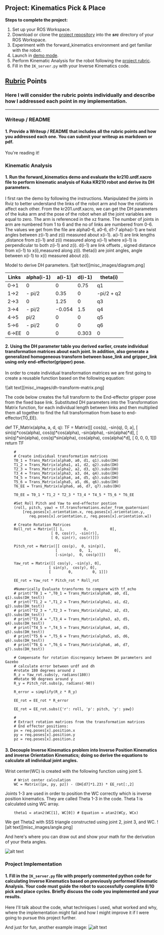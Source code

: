 ## Project: Kinematics Pick & Place


**Steps to complete the project:**  


1. Set up your ROS Workspace.
2. Download or clone the [project repository](https://github.com/udacity/RoboND-Kinematics-Project) into the ***src*** directory of your ROS Workspace.  
3. Experiment with the forward_kinematics environment and get familiar with the robot.
4. Launch in [demo mode](https://classroom.udacity.com/nanodegrees/nd209/parts/7b2fd2d7-e181-401e-977a-6158c77bf816/modules/8855de3f-2897-46c3-a805-628b5ecf045b/lessons/91d017b1-4493-4522-ad52-04a74a01094c/concepts/ae64bb91-e8c4-44c9-adbe-798e8f688193).
5. Perform Kinematic Analysis for the robot following the [project rubric](https://review.udacity.com/#!/rubrics/972/view).
6. Fill in the `IK_server.py` with your Inverse Kinematics code. 


[//]: # (Image References)

[image1]: ./misc_images/misc1.png
[image2]: ./misc_images/misc3.png
[image3]: ./misc_images/misc2.png

## [Rubric](https://review.udacity.com/#!/rubrics/972/view) Points
### Here I will consider the rubric points individually and describe how I addressed each point in my implementation.  

---
### Writeup / README

#### 1. Provide a Writeup / README that includes all the rubric points and how you addressed each one.  You can submit your writeup as markdown or pdf.  

You're reading it!

### Kinematic Analysis
#### 1. Run the forward_kinematics demo and evaluate the kr210.urdf.xacro file to perform kinematic analysis of Kuka KR210 robot and derive its DH parameters.

I first ran the demo by following the instructions. Manipulated the joints in Rviz to better understand the links of the robot arm and how the rotations affect each other.
From the kr201.urdf.xacro, we can get the DH parameters of the kuka arm and the pose of the robot when all the joint variables are equal to zero. The arm is referenced in the xz frame. The number of joints in arm are numbered from 1 to 6 and the no of links are numbered from 0-6.
The values we get from the file are alpha0-6, a0-6, d1-7 
alpha(i-1) are twist angles between z(i-1) and z(i) measured about x(i-1).
a(i-1) are link lengths ,distance from z(i-1) and z(i) measured along  x(i-1) where x(i-1) is perpendicular to both  z(i-1) and z(i).
d(i-1) are link offsets , signed distance from  x(i-1) to x(i),measured along z(i).
theta(i) are joint angles, angle between  x(i-1) to x(i) measured about z(i). 

Model to derive DH parameters.
![alt text][misc_images/diagram.png]

Links | alpha(i-1) | a(i-1) | d(i-1) | theta(i)
--- | --- | --- | --- | ---
0->1 | 0 | 0 | 0.75 | q1
1->2 | - pi/2 | 0.35	 | 0 | -pi/2 + q2
2->3 | 0 | 1.25	 | 0 | q3
3->4 |  - pi/2| -0.054 | 1.5	 | q4
4->5 |  pi/2 | 0 | 0 | q5
5->6 | - pi/2 | 0 | 0 | q6
6->EE | 0 | 0 | 0.303 | 0

#### 2. Using the DH parameter table you derived earlier, create individual transformation matrices about each joint. In addition, also generate a generalized homogeneous transform between base_link and gripper_link using only end-effector(gripper) pose.
In order to create individual transformation matrices we are first going to create a reusable function based on the following equation: 

![alt text][misc_images/dh-transform-matrix.png]

The code below creates the full transform to the End-effector gripper pose from the fixed base link. Substituted DH parameters into the Transformation Matrix function, for each individual length between links and then multiplied them all together to find the full transformation from base to end-effector(T0_EE).

   def TF_Matrix(alpha, a, d, q):
           TF = Matrix([[            cos(q),           -sin(q),           0,             a],
                        [ sin(q)*cos(alpha), cos(q)*cos(alpha), -sin(alpha), -sin(alpha)*d],
                        [ sin(q)*sin(alpha), cos(q)*sin(alpha),  cos(alpha),  cos(alpha)*d],
                        [                 0,                 0,           0,             1]])
           return TF

        #
        # Create individual transformation matrices
        T0_1 = Trans_Matrix(alpha0, a0, d1, q1).subs(DH)
        T1_2 = Trans_Matrix(alpha1, a1, d2, q2).subs(DH)
        T2_3 = Trans_Matrix(alpha2, a2, d3, q3).subs(DH)
        T3_4 = Trans_Matrix(alpha3, a3, d4, q4).subs(DH)
        T4_5 = Trans_Matrix(alpha4, a4, d5, q5).subs(DH)
        T5_6 = Trans_Matrix(alpha5, a5, d6, q6).subs(DH)
        T6_EE = Trans_Matrix(alpha6, a6, d7, q7).subs(DH)

        T0_EE = T0_1 * T1_2 * T2_3 * T3_4 * T4_5 * T5_6 * T6_EE

        #Set Roll Pitch and Yaw to end-effector postion
        (roll, pitch, yaw) = tf.transformations.euler_from_quaternion(
            [req.poses[x].orientation.x, req.poses[x].orientation.y,
               req.poses[x].orientation.z, req.poses[x].orientation.w])

        # Create Rotation Matrices
        Roll_rot = Matrix([[ 1,         0,          0],
                         [ 0, cos(r), -sin(r)],
                         [ 0, sin(r), cos(r)]])

        Pitch_rot = Matrix([[ cos(p),  0, sin(p)],
	                       [          0,  1,          0],
	                       [-sin(p),  0, cos(p)]])

        Yaw_rot = Matrix([[ cos(y), -sin(y), 0],
	                    [ sin(y),  cos(y), 0],
	                    [        0,         0, 1]])

        EE_rot = Yaw_rot * Pitch_rot * Roll_rot

        #Numerically Evaluate transforms to compare with tf_echo
        # print("T0_1 = ",T0_1 = Trans_Matrix(alpha0, a0, d1, q1).subs(DH_test))
        # print("T1_2 = ",T1_2 = Trans_Matrix(alpha1, a1, d2, q2).subs(DH_test))
        # print("T2_3 = ",T2_3 = Trans_Matrix(alpha2, a2, d3, q3).subs(DH_test))
        # print("T3_4 = ",T3_4 = Trans_Matrix(alpha3, a3, d5, q4).subs(DH_test))
        # print("T4_5 = ",T4_5 = Trans_Matrix(alpha4, a4, d5, q5).subs(DH_test))
        # print("T5_6 = ",T5_6 = Trans_Matrix(alpha5, a5, d6, q6).subs(DH_test))
        # print("T6_G = ",T6_G = Trans_Matrix(alpha6, a6, d7, q7).subs(DH_test))

        # Compensate for rotation discrepancy between DH parameters and Gazebo
        # calculate error between urdf and dh
        #rotate 180 degrees around z
        R_z = Yaw_rot.subs(y, radians(180))
        #Rotate 90 degrees around y
        R_y = Pitch_rot.subs(p, radians(-90))

        R_error = simplify(R_z * R_y)

        EE_rot = EE_rot * R_error

        EE_rot = EE_rot.subs({'r': roll, 'p': pitch, 'y': yaw})

        #
        # Extract rotation matrices from the transformation matrices
        # End effector positions:
        px = req.poses[x].position.x
        py = req.poses[x].position.y
        pz = req.poses[x].position.z
        
#### 3. Decouple Inverse Kinematics problem into Inverse Position Kinematics and inverse Orientation Kinematics; doing so derive the equations to calculate all individual joint angles.        
        
Wrist center(WC) is created with the following function using joint 5.
       
        # Wrist center calculation  
        WC = Matrix([px, py, pz]) - (DH[d7]*1.23) * EE_rot[:,2]
        
Joints 1-3 are used in order to position the WC correctly which is inverse position kinematics. They are called Theta 1-3 in the code. Theta 1 is calculated using WC array. 

        theta1 = atan2(WC[1], WC[0]) # Equation = atan2(WCy, WCx)

We get Theta2 with SSS triangle constructed using joint 2, joint 3, and WC.
![alt text][misc_images/angle.png]



And here's where you can draw out and show your math for the derivation of your theta angles. 

![alt text][image2]

### Project Implementation

#### 1. Fill in the `IK_server.py` file with properly commented python code for calculating Inverse Kinematics based on previously performed Kinematic Analysis. Your code must guide the robot to successfully complete 8/10 pick and place cycles. Briefly discuss the code you implemented and your results. 


Here I'll talk about the code, what techniques I used, what worked and why, where the implementation might fail and how I might improve it if I were going to pursue this project further.  


And just for fun, another example image:
![alt text][image3]


